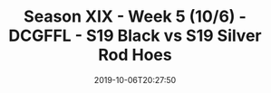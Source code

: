 ---
title: Season XIX - Week 5 (10/6) - DCGFFL - S19 Black vs S19 Silver Rod Hoes
teams-score:
- team: _teams/black-2.md
  score: 37
- team: _teams/silver.md
  score: 20
mvp: Alex, Ty
game-ball: Ryan, Mark
sportsperson: Mike, Logan
season: 19
week: 5
date: '2019-10-06T20:27:50'
pageid: season-xix-week-5-10-6-7019-vs-7024
---
